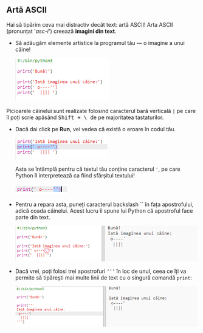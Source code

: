## Artă ASCII

Hai să tipărim ceva mai distractiv decât text: artă ASCII! Arta ASCII (pronunțat '*asc-i*') creează **imagini din text**.

+ Să adăugăm elemente artistice la programul tău — o imagine a unui câine!
    
    ![captură de ecran](images/me-dog.png)

Picioarele câinelui sunt realizate folosind caracterul bară verticală `|` pe care îl poți scrie apăsând <kbd>Shift + \ </kbd> de pe majoritatea tastaturilor.

+ Dacă dai click pe **Run**, vei vedea că există o eroare în codul tău.
    
    ![captură de ecran](images/me-dog-bug.png)
    
    Asta se întâmplă pentru că textul tău conține caracterul `'`, pe care Python îl interpretează ca fiind sfârșitul textului!
    
    ![captură de ecran](images/me-dog-quote.png)

+ Pentru a repara asta, puneți caracterul backslash `` în fața apostrofului, adică coada câinelui. Acest lucru îi spune lui Python că apostroful face parte din text.
    
    ![captură de ecran](images/me-dog-bug-fix.png)

+ Dacă vrei, poți folosi trei apostrofuri `‘’’` în loc de unul, ceea ce îți va permite să tipărești mai multe linii de text cu o singură comandă `print`:
    
    ![captură de ecran](images/me-dog-triple-quote.png)